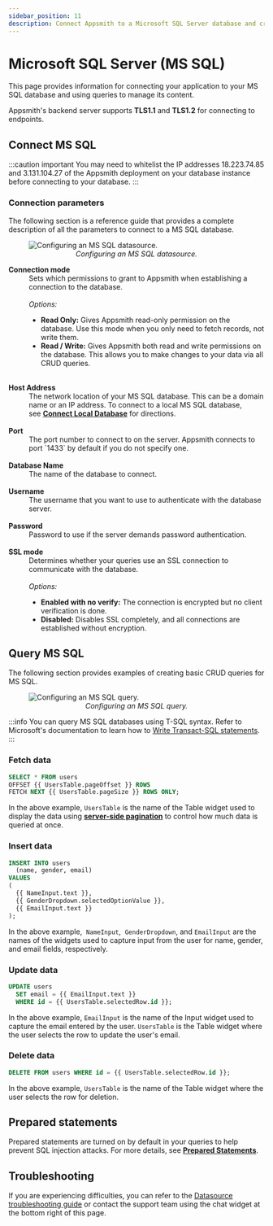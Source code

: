 ```yaml
---
sidebar_position: 11
description: Connect Appsmith to a Microsoft SQL Server database and create queries.
---
```


# Microsoft SQL Server (MS SQL)

This page provides information for connecting your application to your MS SQL database and using queries to manage its content.

Appsmith's backend server supports **TLS1.1** and **TLS1.2** for connecting to endpoints.

## Connect MS SQL

:::caution important
You may need to whitelist the IP addresses 18.223.74.85 and 3.131.104.27 of the Appsmith deployment on your database instance before connecting to your database.
:::

### Connection parameters

The following section is a reference guide that provides a complete description of all the parameters to connect to a MS SQL database.

<figure>
  <img src="/img/mssql-datasource-config.png" style={{width: "100%", height: "auto"}} alt="Configuring an MS SQL datasource." />
  <figcaption align="center"><i>Configuring an MS SQL datasource.</i></figcaption>
</figure>

<dl>
  <dt><b>Connection mode</b></dt>
  <dd>Sets which permissions to grant to Appsmith when establishing a connection to the database.</dd><br />
  <dd><i>Options:</i>
    <ul>
      <li><b>Read Only:</b> Gives Appsmith read-only permission on the database. Use this mode when you only need to fetch records, not write them.</li>
      <li><b>Read / Write:</b> Gives Appsmith both read and write permissions on the database. This allows you to make changes to your data via all CRUD queries.</li>
    </ul>
  </dd><br />

  <dt><b>Host Address</b></dt>
  <dd>The network location of your MS SQL database. This can be a domain name or an IP address. To connect to a local MS SQL database, see <a href="/connect-data/how-to-guides/how-to-work-with-local-apis-on-appsmith"><b>Connect Local Database</b></a> for directions. </dd><br />

  <dt><b>Port</b></dt>
  <dd>The port number to connect to on the server. Appsmith connects to port `1433` by default if you do not specify one.</dd><br />

  <dt><b>Database Name</b></dt>
  <dd>The name of the database to connect.</dd><br />

  <dt><b>Username</b></dt>
  <dd>The username that you want to use to authenticate with the database server.</dd><br />

  <dt><b>Password</b></dt>
  <dd>Password to use if the server demands password authentication.</dd><br />

  <dt><b>SSL mode</b></dt>
  <dd>Determines whether your queries use an SSL connection to communicate with the database.</dd><br />
  <dd><i>Options:</i>
    <ul>
      <li><b>Enabled with no verify:</b> The connection is encrypted but no client verification is done.</li>
      <li><b>Disabled:</b> Disables SSL completely, and all connections are established without encryption.</li>
    </ul>
  </dd>
</dl>

## Query MS SQL

The following section provides examples of creating basic CRUD queries for MS SQL.

<figure>
  <img src="/img/mssql-query-config.png" style={{width: "100%", height: "auto"}} alt="Configuring an MS SQL query." />
  <figcaption align="center"><i>Configuring an MS SQL query.</i></figcaption>
</figure>

:::info
You can query MS SQL databases using T-SQL syntax. Refer to Microsoft's documentation to learn how to [Write Transact-SQL statements](https://docs.microsoft.com/en-us/sql/t-sql/tutorial-writing-transact-sql-statements?view=sql-server-ver15).
:::

### Fetch data

```sql
SELECT * FROM users
OFFSET {{ UsersTable.pageOffset }} ROWS
FETCH NEXT {{ UsersTable.pageSize }} ROWS ONLY;
```

In the above example, `UsersTable` is the name of the Table widget used to display the data using [**server-side pagination**](/reference/widgets/table#server-side-pagination) to control how much data is queried at once.

### Insert data

```sql
INSERT INTO users
  (name, gender, email)
VALUES
(
  {{ NameInput.text }},
  {{ GenderDropdown.selectedOptionValue }},
  {{ EmailInput.text }}
);
```

In the above example,  `NameInput`,  `GenderDropdown`,  and `EmailInput` are the names of the widgets used to capture input from the user for name, gender, and email fields, respectively.

### Update data

```sql
UPDATE users
  SET email = {{ EmailInput.text }}
  WHERE id = {{ UsersTable.selectedRow.id }};
```

In the above example, `EmailInput` is the name of the Input widget used to capture the email entered by the user. `UsersTable` is the Table widget where the user selects the row to update the user's email.

### Delete data

```sql
DELETE FROM users WHERE id = {{ UsersTable.selectedRow.id }};
```

In the above example, `UsersTable` is the name of the Table widget where the user selects the row for deletion.

## Prepared statements

Prepared statements are turned on by default in your queries to help prevent SQL injection attacks. For more details, see [**Prepared Statements**](/connect-data/concepts/how-to-use-prepared-statements).

## Troubleshooting

If you are experiencing difficulties, you can refer to the [Datasource troubleshooting guide](/help-and-support/troubleshooting-guide/action-errors/datasource-errors) or contact the support team using the chat widget at the bottom right of this page.